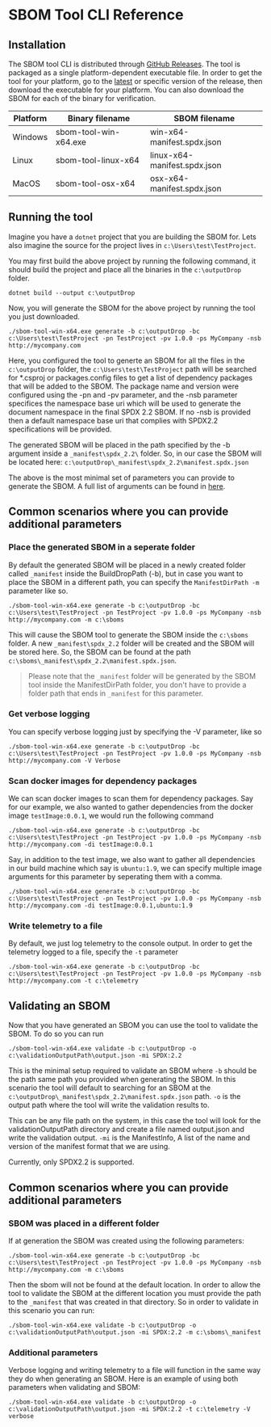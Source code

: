 # SBOM Tool CLI Reference

## Installation

The SBOM tool CLI is distributed through [GitHub Releases](https://github.com/microsoft/sbom-tool/releases). The tool is packaged as a single platform-dependent executable file. In order to get the tool for your platform, go to the [latest](https://github.com/microsoft/sbom-tool/releases/latest) or specific version of the release, then download the executable for your platform. You can also download the SBOM for each of the binary for verification.

| Platform | Binary filename           | SBOM filename                    |
|----------|-----------------------|------------------------------|
| Windows  | sbom-tool-win-x64.exe | win-x64-manifest.spdx.json   |
| Linux    | sbom-tool-linux-x64   | linux-x64-manifest.spdx.json |
| MacOS    | sbom-tool-osx-x64     | osx-x64-manifest.spdx.json   |


## Running the tool

Imagine you have a `dotnet` project that you are building the SBOM for. Lets also imagine the source for the project lives in `c:\Users\test\TestProject`.

You may first build the above project by running the following command, it should build the project and place all the binaries in the `c:\outputDrop` folder.

```
dotnet build --output c:\outputDrop
```

Now, you will generate the SBOM for the above project by running the tool you just downloaded.

```
./sbom-tool-win-x64.exe generate -b c:\outputDrop -bc c:\Users\test\TestProject -pn TestProject -pv 1.0.0 -ps MyCompany -nsb http://mycompany.com
```

Here, you configured the tool to generte an SBOM for all the files in the `c:\outputDrop` folder, the `c:\Users\test\TestProject` path will be searched for *.csproj or packages.config files to get a list of dependency packages that will be added to the SBOM. The package name and version were configured using the -pn and -pv parameter, and the -nsb parameter specifices the namespace base uri which will be used to generate the document namespace in the final SPDX 2.2 SBOM. If no -nsb is provided then a default namespace base uri that complies with SPDX2.2 specifications will be provided.

The generated SBOM will be placed in the path specified by the -b argument inside a `_manifest\spdx_2.2\` folder. So, in our case the SBOM will be located here: `c:\outputDrop\_manifest\spdx_2.2\manifest.spdx.json`

The above is the most minimal set of parameters you can provide to generate the SBOM. A full list of arguments can be found in [here](sbom-tool-arguments.md).

## Common scenarios where you can provide additional parameters

### Place the generated SBOM in a seperate folder

By default the generated SBOM will be placed in a newly created folder called `_manifest` inside the BuildDropPath (-b), but in case you want to place the SBOM in a different path, you can specify the `ManifestDirPath -m` parameter like so.

```
./sbom-tool-win-x64.exe generate -b c:\outputDrop -bc c:\Users\test\TestProject -pn TestProject -pv 1.0.0 -ps MyCompany -nsb http://mycompany.com -m c:\sboms
```

This will cause the SBOM tool to generate the SBOM inside the `c:\sboms` folder. A new `_manifest\spdx_2.2` folder will be created and the SBOM will be stored here. So, the SBOM can be found at the path `c:\sboms\_manifest\spdx_2.2\manifest.spdx.json`.

> Please note that the `_manifest` folder will be generated by the SBOM tool inside the ManifestDirPath folder, you don't have to provide a folder path that ends in `_manifest` for this parameter. 

### Get verbose logging

You can specify verbose logging just by specifying the -V parameter, like so

```
./sbom-tool-win-x64.exe generate -b c:\outputDrop -bc c:\Users\test\TestProject -pn TestProject -pv 1.0.0 -ps MyCompany -nsb http://mycompany.com -V Verbose
```

### Scan docker images for dependency packages

We can scan docker images to scan them for dependency packages. Say for our example, we also wanted to gather dependencies from the docker image `testImage:0.0.1`, we would run the following command


```
./sbom-tool-win-x64.exe generate -b c:\outputDrop -bc c:\Users\test\TestProject -pn TestProject -pv 1.0.0 -ps MyCompany -nsb http://mycompany.com -di testImage:0.0.1
```

Say, in addition to the test image, we also want to gather all dependencies in our build machine which say is `ubuntu:1.9`, we can specify multiple image arguments for this parameter by seperating them with a comma.

```
./sbom-tool-win-x64.exe generate -b c:\outputDrop -bc c:\Users\test\TestProject -pn TestProject -pv 1.0.0 -ps MyCompany -nsb http://mycompany.com -di testImage:0.0.1,ubuntu:1.9
```

### Write telemetry to a file

By default, we just log telemetry to the console output. In order to get the telemetry logged to a file, specify the `-t` parameter 

```
./sbom-tool-win-x64.exe generate -b c:\outputDrop -bc c:\Users\test\TestProject -pn TestProject -pv 1.0.0 -ps MyCompany -nsb http://mycompany.com -t c:\telemetry
```

## Validating an SBOM

Now that you have generated an SBOM you can use the tool to validate the SBOM. To do so you can run

```
./sbom-tool-win-x64.exe validate -b c:\outputDrop -o c:\validationOutputPath\output.json -mi SPDX:2.2
```

This is the minimal setup required to validate an SBOM where `-b` should be the path same path you provided when generating the SBOM. In this scenario the tool will default to searching for an SBOM at the `c:\outputDrop\_manifest\spdx_2.2\manifest.spdx.json` path. `-o` is the output path where the tool will write the validation results to.

This can be any file path on the system, in this case the tool will look for the validationOutputPath directory and create a file named output.json and write the validation output. `-mi` is the ManifestInfo, A list of the name and version of the manifest format that we are using.

Currently, only SPDX2.2 is supported.

## Common scenarios where you can provide additional parameters

### SBOM was placed in a different folder

If at generation the SBOM was created using the following parameters:

```
./sbom-tool-win-x64.exe generate -b c:\outputDrop -bc c:\Users\test\TestProject -pn TestProject -pv 1.0.0 -ps MyCompany -nsb http://mycompany.com -m c:\sboms
```

Then the sbom will not be found at the default location. In order to allow the tool to validate the SBOM at the different location you must provide the path to the `_manifest` that was created in that directory. So in order to validate in this scenario you can run:

```
./sbom-tool-win-x64.exe validate -b c:\outputDrop -o c:\validationOutputPath\output.json -mi SPDX:2.2 -m c:\sboms\_manifest
```

### Additional parameters

Verbose logging and writing telemetry to a file will function in the same way they do when generating an SBOM. Here is an example of using both parameters when validating and SBOM:

```
./sbom-tool-win-x64.exe validate -b c:\outputDrop -o c:\validationOutputPath\output.json -mi SPDX:2.2 -t c:\telemetry -V verbose
```
